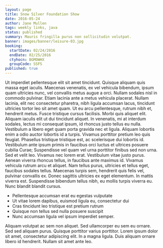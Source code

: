 ```yaml
---
layout: page
title: Snow Silver Foundation Show
date: 2016-05-24
author: Jane Mullen
tags: weekly links, java
status: published
summary: Mauris fringilla purus non sollicitudin volutpat.
banner: images/banner/leisure-03.jpg
booking:
  startDate: 02/24/2016
  endDate: 02/25/2016
  ctyhocn: BGMOWHX
  groupCode: SSFS
published: true
---
```

Ut imperdiet pellentesque elit sit amet tincidunt. Quisque aliquam quis massa eget iaculis. Maecenas venenatis, ex vel vehicula bibendum, ipsum quam ultricies nunc, vel convallis metus augue a orci. Nullam sodales nisl in commodo pulvinar. Etiam lacinia ante a metus vehicula placerat. Nullam lacinia, elit nec consectetur pharetra, nibh ligula accumsan lacus, tincidunt ultricies tortor leo sit amet quam. Ut eu arcu pellentesque, rutrum nibh et, hendrerit metus. Fusce tristique cursus facilisis. Morbi quis aliquet elit. Aliquam iaculis elit ut dui tincidunt aliquet. In venenatis, mi at interdum sodales, lectus mi consequat ipsum, id rhoncus justo tellus eu nulla. Vestibulum a libero eget quam porta gravida nec et ligula. Aliquam lobortis enim a odio auctor lobortis id a turpis. Vivamus porttitor pretium leo quis feugiat. Phasellus tristique tristique est, ac scelerisque dui lobortis id. Vestibulum ante ipsum primis in faucibus orci luctus et ultrices posuere cubilia Curae;
Suspendisse vel quam vel urna porttitor finibus sed non urna. Sed et velit leo. Vivamus nec lorem erat. Vestibulum vitae justo purus. Aenean viverra rhoncus tellus, in faucibus ante maximus id. Vivamus vehicula rutrum arcu et aliquet. Nam tellus purus, ultricies et tellus eget, faucibus sodales tellus. Maecenas turpis sem, hendrerit quis felis vel, pulvinar convallis ex. Donec sagittis ultricies ex eget elementum. In mattis viverra est. Suspendisse bibendum tellus nibh, eu mollis turpis viverra eu. Nunc blandit blandit cursus.

* Pellentesque accumsan erat eu egestas vulputate
* Ut vitae lorem dapibus, euismod ligula eu, consectetur dui
* Cras tincidunt leo tristique est pretium rutrum
* Quisque non tellus sed nulla posuere suscipit
* Nunc accumsan ligula vel ipsum imperdiet semper.

Aliquam volutpat ac sem non aliquet. Sed ullamcorper eu sem eu ornare. Sed sed aliquam purus. Quisque porttitor varius porttitor. Lorem ipsum dolor sit amet, consectetur adipiscing elit. In a magna ligula. Duis aliquam ornare libero id hendrerit. Nullam sit amet ante leo.
